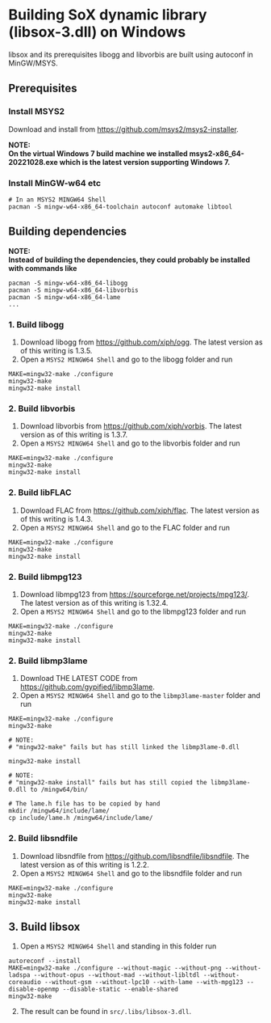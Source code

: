 # Building SoX dynamic library (libsox-3.dll) on Windows

libsox and its prerequisites libogg and libvorbis are built using autoconf in MinGW/MSYS.

## Prerequisites

### Install MSYS2
Download and install from https://github.com/msys2/msys2-installer.

__NOTE:__  
__On the virtual Windows 7 build machine we installed msys2-x86_64-20221028.exe which is the latest version supporting Windows 7.__

### Install MinGW-w64 etc
```
# In an MSYS2 MINGW64 Shell
pacman -S mingw-w64-x86_64-toolchain autoconf automake libtool
```

## Building dependencies
__NOTE:__  
__Instead of building the dependencies, they could probably be installed with commands like__

```
pacman -S mingw-w64-x86_64-libogg
pacman -S mingw-w64-x86_64-libvorbis
pacman -S mingw-w64-x86_64-lame
...
```

### 1. Build libogg
1. Download libogg from https://github.com/xiph/ogg. The latest version as of this writing is 1.3.5.
2. Open a `MSYS2 MINGW64 Shell` and go to the libogg folder and run
```
MAKE=mingw32-make ./configure
mingw32-make
mingw32-make install
```

### 2. Build libvorbis
1. Download libvorbis from https://github.com/xiph/vorbis. The latest version as of this writing is 1.3.7.
2. Open a `MSYS2 MINGW64 Shell` and go to the libvorbis folder and run
```
MAKE=mingw32-make ./configure
mingw32-make
mingw32-make install
```

### 2. Build libFLAC
1. Download FLAC from https://github.com/xiph/flac. The latest version as of this writing is 1.4.3.
2. Open a `MSYS2 MINGW64 Shell` and go to the FLAC folder and run
```
MAKE=mingw32-make ./configure
mingw32-make
mingw32-make install
```

### 2. Build libmpg123
1. Download libmpg123 from https://sourceforge.net/projects/mpg123/. The latest version as of this writing is 1.32.4.
2. Open a `MSYS2 MINGW64 Shell` and go to the libmpg123 folder and run
```
MAKE=mingw32-make ./configure
mingw32-make
mingw32-make install
```

### 2. Build libmp3lame
1. Download THE LATEST CODE from https://github.com/gypified/libmp3lame.
2. Open a `MSYS2 MINGW64 Shell` and go to the `libmp3lame-master` folder and run
```
MAKE=mingw32-make ./configure
mingw32-make

# NOTE:
# "mingw32-make" fails but has still linked the libmp3lame-0.dll

mingw32-make install

# NOTE:
# "mingw32-make install" fails but has still copied the libmp3lame-0.dll to /mingw64/bin/

# The lame.h file has to be copied by hand
mkdir /mingw64/include/lame/
cp include/lame.h /mingw64/include/lame/
```

### 2. Build libsndfile
1. Download libsndfile from https://github.com/libsndfile/libsndfile. The latest version as of this writing is 1.2.2.
2. Open a `MSYS2 MINGW64 Shell` and go to the libsndfile folder and run
```
MAKE=mingw32-make ./configure
mingw32-make
mingw32-make install
```

## 3. Build libsox
1. Open a `MSYS2 MINGW64 Shell` and standing in this folder run
```
autoreconf --install
MAKE=mingw32-make ./configure --without-magic --without-png --without-ladspa --without-opus --without-mad --without-libltdl --without-coreaudio --without-gsm --without-lpc10 --with-lame --with-mpg123 --disable-openmp --disable-static --enable-shared
mingw32-make
 ```
2. The result can be found in `src/.libs/libsox-3.dll`.